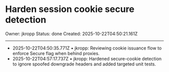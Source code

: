 # Harden session cookie secure detection

Owner: jkropp
Status: done
Created: 2025-10-22T04:50:21.161Z

---
- 2025-10-22T04:50:35.771Z • jkropp: Reviewing cookie issuance flow to enforce Secure flag when behind proxies.
- 2025-10-22T04:57:17.737Z • jkropp: Hardened secure-cookie detection to ignore spoofed downgrade headers and added targeted unit tests.
